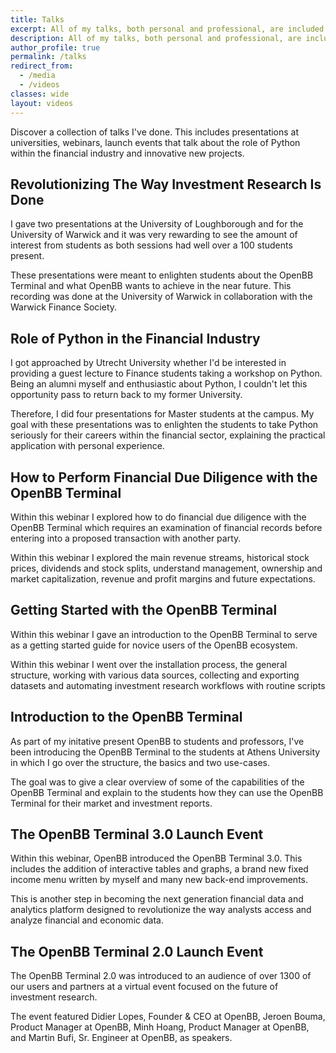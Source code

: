 ```yaml
---
title: Talks
excerpt: All of my talks, both personal and professional, are included here. This include presentations at a variety of universities and webinars.
description: All of my talks, both personal and professional, are included here. This include presentations at a variety of universities and webinars.
author_profile: true
permalink: /talks
redirect_from:
  - /media
  - /videos
classes: wide
layout: videos
---
```


Discover a collection of talks I've done. This includes presentations at universities, webinars, launch events that talk about the role of Python within the financial industry and innovative new projects.

## Revolutionizing The Way Investment Research Is Done

<div class="row">
<div markdown="1" class="fifty-column-left mobile-max-column-width">
I gave two presentations at the University of Loughborough and for the University of Warwick and it was very rewarding to see the amount of interest from students as both sessions had well over a 100 students present.

These presentations were meant to enlighten students about the OpenBB Terminal and what OpenBB wants to achieve in the near future. This recording was done at the University of Warwick in collaboration with the Warwick Finance Society.
</div>
<div markdown="1" class="fifty-column-right mobile-max-column-width">
<div class="embed-youtube" data-video-id="bSAlfrW1ikw">
  <div class="embed-youtube-play"></div>
</div>
</div>
</div>

## Role of Python in the Financial Industry 

<div class="row">
<div markdown="1" class="fifty-column-left mobile-max-column-width">
I got approached by Utrecht University whether I'd be interested in providing a guest lecture to Finance students taking a workshop on Python. Being an alumni myself and enthusiastic about Python, I couldn't let this opportunity pass to return back to my former University.

Therefore, I did four presentations for Master students at the campus. My goal with these presentations was to enlighten the students to take Python seriously for their careers within the financial sector, explaining the practical application with personal experience.
</div>
<div markdown="1" class="fifty-column-right mobile-max-column-width">
<div class="embed-youtube" data-video-id="itU3QwcWFOE">
  <div class="embed-youtube-play"></div>
</div>
</div>
</div>

## How to Perform Financial Due Diligence with the OpenBB Terminal

<div class="row">
<div markdown="1" class="fifty-column-left mobile-max-column-width">
Within this webinar I explored how to do financial due diligence with the OpenBB Terminal which requires an examination of financial records before entering into a proposed transaction with another party.

Within this webinar I explored the main revenue streams, historical stock prices, dividends and stock splits, understand management, ownership and market capitalization, revenue and profit margins and future expectations.
</div>
<div markdown="1" class="fifty-column-right mobile-max-column-width">
<div class="embed-youtube" data-video-id="Bq7aLH4HY8Y">
  <div class="embed-youtube-play"></div>
</div>
</div>
</div>

## Getting Started with the OpenBB Terminal

<div class="row">
<div markdown="1" class="fifty-column-left mobile-max-column-width">
Within this webinar I gave an introduction to the OpenBB Terminal to serve as a getting started guide for novice users of the OpenBB ecosystem.

Within this webinar I went over the installation process, the general structure, working with various data sources, collecting and exporting datasets and automating investment research workflows with routine scripts
</div>
<div markdown="1" class="fifty-column-right mobile-max-column-width">
<div class="embed-youtube" data-video-id="IbtILCinPrs">
  <div class="embed-youtube-play"></div>
</div>
</div>
</div>

## Introduction to the OpenBB Terminal

<div class="row">
<div markdown="1" class="fifty-column-left mobile-max-column-width">
As part of my initative present OpenBB to students and professors, I've been introducing the OpenBB Terminal to the students at Athens University in which I go over the structure, the basics and two use-cases.

The goal was to give a clear overview of some of the capabilities of the OpenBB Terminal and explain to the students how they can use the OpenBB Terminal for their market and investment reports.
</div>
<div markdown="1" class="fifty-column-right mobile-max-column-width">
<div class="embed-youtube" data-video-id="HLead2WTnIs">
  <div class="embed-youtube-play"></div>
</div>
</div>
</div>

## The OpenBB Terminal 3.0 Launch Event

<div class="row">
<div markdown="1" class="fifty-column-left mobile-max-column-width">
Within this webinar, OpenBB introduced the OpenBB Terminal 3.0. This includes the addition of interactive tables and graphs, a brand new fixed income menu written by myself and many new back-end improvements.

This is another step in becoming the next generation financial data and analytics platform designed to revolutionize the way analysts access and analyze financial and economic data.
</div>
<div markdown="1" class="fifty-column-right mobile-max-column-width">
<div class="embed-youtube" data-video-id="_4dQs_q_Jtk">
  <div class="embed-youtube-play"></div>
</div>
</div>
</div>

## The OpenBB Terminal 2.0 Launch Event

<div class="row">
<div markdown="1" class="fifty-column-left mobile-max-column-width">
The OpenBB Terminal 2.0 was introduced to an audience of over 1300 of our users and partners at a virtual event focused on the future of investment research.

The event featured Didier Lopes, Founder & CEO at OpenBB, Jeroen Bouma, Product Manager at OpenBB, Minh Hoang, Product Manager at OpenBB, and Martin Bufi, Sr. Engineer at OpenBB, as speakers.
</div>
<div markdown="1" class="fifty-column-right mobile-max-column-width">
<div class="embed-youtube" data-video-id="W9r2joPZOOw">
  <div class="embed-youtube-play"></div>
</div>
</div>
</div>